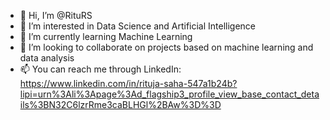- 👋 Hi, I’m @RituRS
- 👀 I’m interested in Data Science and Artificial Intelligence
- 🌱 I’m currently learning Machine Learning
- 💞️ I’m looking to collaborate on projects based on machine learning and data analysis
- 📫 You can reach me through LinkedIn: https://www.linkedin.com/in/rituja-saha-547a1b24b?lipi=urn%3Ali%3Apage%3Ad_flagship3_profile_view_base_contact_details%3BN32C6lzrRme3caBLHGl%2BAw%3D%3D

<!---
RituRS/RituRS is a ✨ special ✨ repository because its `README.md` (this file) appears on your GitHub profile.
You can click the Preview link to take a look at your changes.
--->
